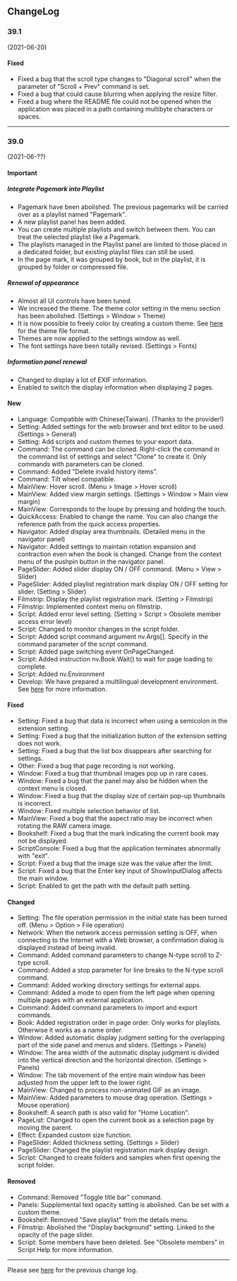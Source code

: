 ## ChangeLog

### 39.1
(2021-06-20)

#### Fixed

- Fixed a bug that the scroll type changes to "Diagonal scroll" when the parameter of "Scroll + Prev" command is set.
- Fixed a bug that could cause blurring when applying the resize filter.
- Fixed a bug where the README file could not be opened when the application was placed in a path containing multibyte characters or spaces.

----

### 39.0
(2021-06-??)

#### Important

##### Integrate Pagemark into Playlist

- Pagemark have been abolished. The previous pagemarks will be carried over as a playlist named "Pagemark".
- A new playlist panel has been added.
- You can create multiple playlists and switch between them. You can treat the selected playlist like a Pagemark.
- The playlists managed in the Playlist panel are limited to those placed in a dedicated folder, but existing playlist files can still be used.
- In the page mark, it was grouped by book, but in the playlist, it is grouped by folder or compressed file.

##### Renewal of appearance

- Almost all UI controls have been tuned.
- We increased the theme. The theme color setting in the menu section has been abolished. (Settings > Window > Theme)
- It is now possible to freely color by creating a custom theme. See [here](https://bitbucket.org/neelabo/neeview/wiki/Theme) for the theme file format.
- Themes are now applied to the settings window as well.
- The font settings have been totally revised. (Settings > Fonts)

##### Information panel renewal

- Changed to display a lot of EXIF information.
- Enabled to switch the display information when displaying 2 pages.

#### New

- Language: Compatible with Chinese(Taiwan). (Thanks to the provider!)
- Setting: Added settings for the web browser and text editor to be used. (Settings > General)
- Setting: Add scripts and custom themes to your export data.
- Command: The command can be cloned. Right-click the command in the command list of settings and select "Clone" to create it. Only commands with parameters can be cloned.
- Command: Added "Delete invalid history items".
- Command: Tilt wheel compatible.
- MainView: Hover scroll. (Menu > Image > Hover scroll)
- MainView: Added view margin settings. (Settings > Window > Main view margin)
- MainView: Corresponds to the loupe by pressing and holding the touch.
- QuickAccess: Enabled to change the name. You can also change the reference path from the quick access properties.
- Navigator: Added display area thumbnails. (Detailed menu in the navigator panel)
- Navigator: Added settings to maintain rotation expansion and contraction even when the book is changed. Change from the context menu of the pushpin button in the navigator panel.
- PageSlider: Added slider display ON / OFF command. (Menu > View > Slider)
- PageSlider: Added playlist registration mark display ON / OFF setting for slider. (Setting > Slider)
- Filmstrip: Display the playlist registration mark. (Setting > Filmstrip)
- Filmstrip: Implemented context menu on filmstrip.
- Script: Added error level setting. (Setting > Script > Obsolete member access error level)
- Script: Changed to monitor changes in the script folder.
- Script: Added script command argument nv.Args[]. Specify in the command parameter of the script command.
- Script: Added page switching event OnPageChanged.
- Script: Added instruction nv.Book.Wait() to wait for page loading to complete.
- Script: Added nv.Environment
- Develop: We have prepared a multilingual development environment. See [here](https://bitbucket.org/neelabo/neeview/src/master/Language/Readme.md) for more information.

#### Fixed

- Setting: Fixed a bug that data is incorrect when using a semicolon in the extension setting.
- Setting: Fixed a bug that the initialization button of the extension setting does not work.
- Setting: Fixed a bug that the list box disappears after searching for settings.
- Other: Fixed a bug that page recording is not working.
- Window: Fixed a bug that thumbnail images pop up in rare cases.
- Window: Fixed a bug that the panel may also be hidden when the context menu is closed.
- Window: Fixed a bug that the display size of certain pop-up thumbnails is incorrect.
- Window: Fixed multiple selection behavior of list.
- MainView: Fixed a bug that the aspect ratio may be incorrect when rotating the RAW camera image.
- Bookshelf: Fixed a bug that the mark indicating the current book may not be displayed.
- ScriptConsole: Fixed a bug that the application terminates abnormally with "exit".
- Script: Fixed a bug that the image size was the value after the limit.
- Script: Fixed a bug that the Enter key input of ShowInputDialog affects the main window.
- Script: Enabled to get the path with the default path setting.

#### Changed

- Setting: The file operation permission in the initial state has been turned off. (Menu > Option > File operation)
- Network: When the network access permission setting is OFF, when connecting to the Internet with a Web browser, a confirmation dialog is displayed instead of being invalid.
- Command: Added command parameters to change N-type scroll to Z-type scroll.
- Command: Added a stop parameter for line breaks to the N-type scroll command.
- Command: Added working directory settings for external apps.
- Command: Added a mode to open from the left page when opening multiple pages with an external application.
- Command: Added command parameters to import and export commands.
- Book: Added registration order in page order. Only works for playlists. Otherwise it works as a name order.
- Window: Added automatic display judgment setting for the overlapping part of the side panel and menus and sliders. (Settings > Panels)
- Window: The area width of the automatic display judgment is divided into the vertical direction and the horizontal direction. (Settings > Panels)
- Window: The tab movement of the entire main window has been adjusted from the upper left to the lower right.
- MainView: Changed to process non-animated GIF as an image.
- MainView: Added parameters to mouse drag operation. (Settings > Mouse operation)
- Bookshelf: A search path is also valid for "Home Location".
- PageList: Changed to open the current book as a selection page by moving the parent.
- Effect: Expanded custom size function.
- PageSlider: Added thickness setting. (Settings > Slider)
- PageSlider: Changed the playlist registration mark display design.
- Script: Changed to create folders and samples when first opening the script folder.

#### Removed

- Command: Removed "Toggle title bar" command.
- Panels: Supplemental text opacity setting is abolished. Can be set with a custom theme.
- Bookshelf: Removed "Save playlist" from the details menu.
- Filmstrip: Abolished the "Display background" setting. Linked to the opacity of the page slider.
- Script: Some members have been deleted. See "Obsolete members" in Script Help for more information.

----

Please see [here](https://bitbucket.org/neelabo/neeview/wiki/ChangeLog) for the previous change log.

